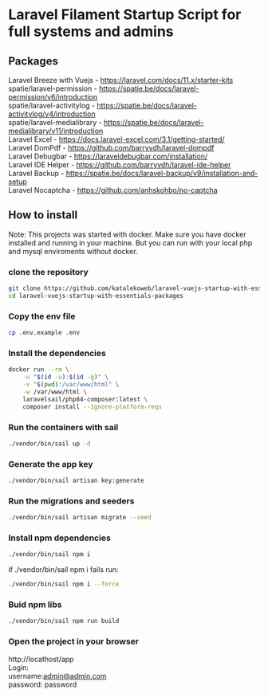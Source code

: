 # Laravel Filament Startup Script for full systems and admins

## Packages
Laravel Breeze with Vuejs - https://laravel.com/docs/11.x/starter-kits
spatie/laravel-permission - https://spatie.be/docs/laravel-permission/v6/introduction  
spatie/laravel-activitylog - https://spatie.be/docs/laravel-activitylog/v4/introduction  
spatie/laravel-medialibrary - https://spatie.be/docs/laravel-medialibrary/v11/introduction  
Laravel Excel - https://docs.laravel-excel.com/3.1/getting-started/  
Laravel DomPdf - https://github.com/barryvdh/laravel-dompdf  
Laravel Debugbar - https://laraveldebugbar.com/installation/  
Laravel IDE Helper - https://github.com/barryvdh/laravel-ide-helper  
Laravel Backup - https://spatie.be/docs/laravel-backup/v9/installation-and-setup  
Laravel Nocaptcha - https://github.com/anhskohbo/no-captcha  

## How to install

Note: This projects was started with docker. Make sure you have docker installed and running in your machine.
But you can run with your local php and mysql enviroments without docker.

### clone the repository
```bash
git clone https://github.com/katalekoweb/laravel-vuejs-startup-with-essentials-packages.git
cd laravel-vuejs-startup-with-essentials-packages
```

### Copy the env file 
```bash
cp .env.example .env
```

### Install the dependencies 
```bash
docker run --rm \
    -u "$(id -u):$(id -g)" \
    -v "$(pwd):/var/www/html" \
    -w /var/www/html \
    laravelsail/php84-composer:latest \
    composer install --ignore-platform-reqs
```

### Run the containers with sail
```bash
./vendor/bin/sail up -d
```

### Generate the app key
```bash
./vendor/bin/sail artisan key:generate
```

### Run the migrations and seeders
```bash
./vendor/bin/sail artisan migrate --seed
```

### Install npm dependencies
```bash
./vendor/bin/sail npm i
```

if ./vendor/bin/sail npm i fails run:
```bash
./vendor/bin/sail npm i --force
```

### Buid npm libs
```bash
./vendor/bin/sail npm run build
```

### Open the project in your browser
http://locathost/app  
Login:   
username:admin@admin.com   
password: password